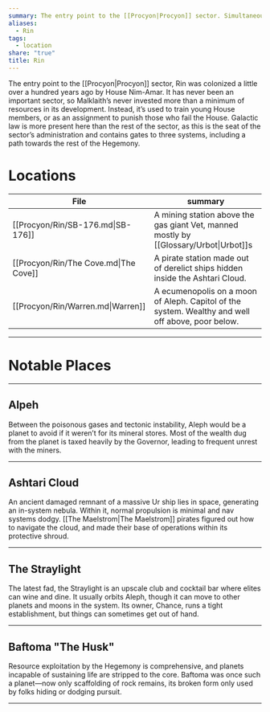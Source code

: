 ```yaml
---
summary: The entry point to the [[Procyon|Procyon]] sector. Simultaneously the seat of The [[Characters/Governor Ritam al’Malklaith|Governor]] as well as a hot bed of crime and a forgotten home of the poor.
aliases:
  - Rin
tags:
  - location
share: "true"
title: Rin
---
```

The entry point to the [[Procyon|Procyon]] sector, Rin was colonized a little over a hundred years ago by House Nim-Amar. It has never been an important sector, so Malklaith’s never invested more than a minimum of resources in its development. Instead, it’s used to train young House members, or as an assignment to punish those who fail the House. Galactic law is more present here than the rest of the sector, as this is the seat of the sector’s administration and contains gates to three systems, including a path towards the rest of the Hegemony.

# Locations

| File                                  | summary                                                                                           |
| ------------------------------------- | ------------------------------------------------------------------------------------------------- |
| [[Procyon/Rin/SB-176.md\|SB-176]]     | A mining station above the gas giant Vet, manned mostly by [[Glossary/Urbot\|Urbot]]s             |
| [[Procyon/Rin/The Cove.md\|The Cove]] | A pirate station made out of derelict ships hidden inside the Ashtari Cloud.                      |
| [[Procyon/Rin/Warren.md\|Warren]]     | A ecumenopolis on a moon of Aleph. Capitol of the system. Wealthy and well off above, poor below. |


---

# Notable Places

---

## Alpeh

Between the poisonous gases and tectonic instability, Aleph would be a planet to avoid if it weren’t for its mineral stores. Most of the wealth dug from the planet is taxed heavily by the Governor, leading to frequent unrest with the miners.

---

## Ashtari Cloud

An ancient damaged remnant of a massive Ur ship lies in space, generating an in-system nebula. Within it, normal propulsion is minimal and nav systems dodgy. [[The Maelstrom|The Maelstrom]] pirates figured out how to navigate the cloud, and made their base of operations within its protective shroud.

---

## The Straylight

The latest fad, the Straylight is an upscale club and cocktail bar where elites can wine and dine. It usually orbits Aleph, though it can move to other planets and moons in the system. Its owner, Chance, runs a tight establishment, but things can sometimes get out of hand.

---

## Baftoma "The Husk"

Resource exploitation by the Hegemony is comprehensive, and planets incapable of sustaining life are stripped to the core. Baftoma was once such a planet—now only scaffolding of rock remains, its broken form only used by folks hiding or dodging pursuit.

---
